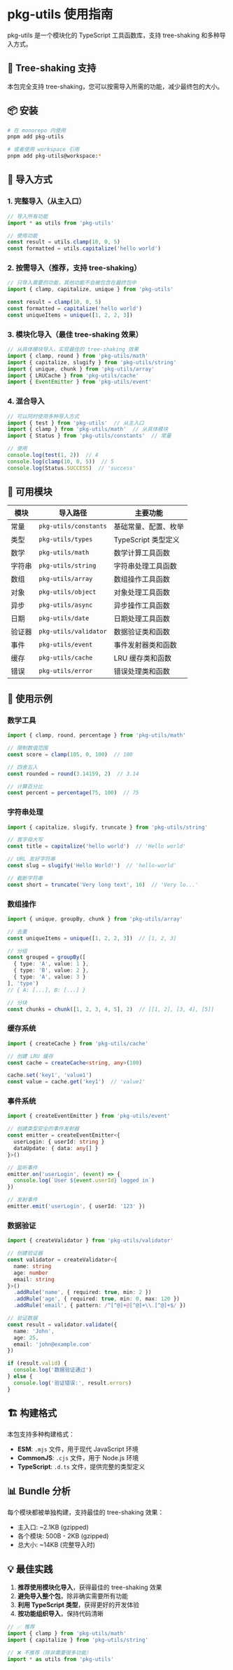 # pkg-utils 使用指南

pkg-utils 是一个模块化的 TypeScript 工具函数库，支持 tree-shaking 和多种导入方式。

## 🌳 Tree-shaking 支持

本包完全支持 tree-shaking，您可以按需导入所需的功能，减少最终包的大小。

## 📦 安装

```bash
# 在 monorepo 内使用
pnpm add pkg-utils

# 或者使用 workspace 引用
pnpm add pkg-utils@workspace:*
```

## 🚀 导入方式

### 1. 完整导入（从主入口）

```typescript
// 导入所有功能
import * as utils from 'pkg-utils'

// 使用功能
const result = utils.clamp(10, 0, 5)
const formatted = utils.capitalize('hello world')
```

### 2. 按需导入（推荐，支持 tree-shaking）

```typescript
// 只导入需要的功能，其他功能不会被包含在最终包中
import { clamp, capitalize, unique } from 'pkg-utils'

const result = clamp(10, 0, 5)
const formatted = capitalize('hello world')
const uniqueItems = unique([1, 2, 2, 3])
```

### 3. 模块化导入（最佳 tree-shaking 效果）

```typescript
// 从具体模块导入，实现最佳的 tree-shaking 效果
import { clamp, round } from 'pkg-utils/math'
import { capitalize, slugify } from 'pkg-utils/string'
import { unique, chunk } from 'pkg-utils/array'
import { LRUCache } from 'pkg-utils/cache'
import { EventEmitter } from 'pkg-utils/event'
```

### 4. 混合导入

```typescript
// 可以同时使用多种导入方式
import { test } from 'pkg-utils'  // 从主入口
import { clamp } from 'pkg-utils/math'  // 从具体模块
import { Status } from 'pkg-utils/constants'  // 常量

// 使用
console.log(test(1, 2))  // 4
console.log(clamp(10, 0, 5))  // 5
console.log(Status.SUCCESS)  // 'success'
```

## 📝 可用模块

| 模块 | 导入路径 | 主要功能 |
|------|----------|----------|
| 常量 | `pkg-utils/constants` | 基础常量、配置、枚举 |
| 类型 | `pkg-utils/types` | TypeScript 类型定义 |
| 数学 | `pkg-utils/math` | 数学计算工具函数 |
| 字符串 | `pkg-utils/string` | 字符串处理工具函数 |
| 数组 | `pkg-utils/array` | 数组操作工具函数 |
| 对象 | `pkg-utils/object` | 对象处理工具函数 |
| 异步 | `pkg-utils/async` | 异步操作工具函数 |
| 日期 | `pkg-utils/date` | 日期处理工具函数 |
| 验证器 | `pkg-utils/validator` | 数据验证类和函数 |
| 事件 | `pkg-utils/event` | 事件发射器类和函数 |
| 缓存 | `pkg-utils/cache` | LRU 缓存类和函数 |
| 错误 | `pkg-utils/error` | 错误处理类和函数 |

## 🎯 使用示例

### 数学工具

```typescript
import { clamp, round, percentage } from 'pkg-utils/math'

// 限制数值范围
const score = clamp(105, 0, 100)  // 100

// 四舍五入
const rounded = round(3.14159, 2)  // 3.14

// 计算百分比
const percent = percentage(75, 100)  // 75
```

### 字符串处理

```typescript
import { capitalize, slugify, truncate } from 'pkg-utils/string'

// 首字母大写
const title = capitalize('hello world')  // 'Hello world'

// URL 友好字符串
const slug = slugify('Hello World!')  // 'hello-world'

// 截断字符串
const short = truncate('Very long text', 10)  // 'Very lo...'
```

### 数组操作

```typescript
import { unique, groupBy, chunk } from 'pkg-utils/array'

// 去重
const uniqueItems = unique([1, 2, 2, 3])  // [1, 2, 3]

// 分组
const grouped = groupBy([
  { type: 'A', value: 1 },
  { type: 'B', value: 2 },
  { type: 'A', value: 3 }
], 'type')
// { A: [...], B: [...] }

// 分块
const chunks = chunk([1, 2, 3, 4, 5], 2)  // [[1, 2], [3, 4], [5]]
```

### 缓存系统

```typescript
import { createCache } from 'pkg-utils/cache'

// 创建 LRU 缓存
const cache = createCache<string, any>(100)

cache.set('key1', 'value1')
const value = cache.get('key1')  // 'value1'
```

### 事件系统

```typescript
import { createEventEmitter } from 'pkg-utils/event'

// 创建类型安全的事件发射器
const emitter = createEventEmitter<{
  userLogin: { userId: string }
  dataUpdate: { data: any[] }
}>()

// 监听事件
emitter.on('userLogin', (event) => {
  console.log(`User ${event.userId} logged in`)
})

// 发射事件
emitter.emit('userLogin', { userId: '123' })
```

### 数据验证

```typescript
import { createValidator } from 'pkg-utils/validator'

// 创建验证器
const validator = createValidator<{
  name: string
  age: number
  email: string
}>()
  .addRule('name', { required: true, min: 2 })
  .addRule('age', { required: true, min: 0, max: 120 })
  .addRule('email', { pattern: /^[^@]+@[^@]+\\.[^@]+$/ })

// 验证数据
const result = validator.validate({
  name: 'John',
  age: 25,
  email: 'john@example.com'
})

if (result.valid) {
  console.log('数据验证通过')
} else {
  console.log('验证错误:', result.errors)
}
```

## 🏗️ 构建格式

本包支持多种构建格式：

- **ESM**: `.mjs` 文件，用于现代 JavaScript 环境
- **CommonJS**: `.cjs` 文件，用于 Node.js 环境
- **TypeScript**: `.d.ts` 文件，提供完整的类型定义

## 📊 Bundle 分析

每个模块都被单独构建，支持最佳的 tree-shaking 效果：

- 主入口: ~2.1KB (gzipped)
- 各个模块: 500B - 2KB (gzipped)
- 总大小: ~14KB (完整导入时)

## 💡 最佳实践

1. **推荐使用模块化导入**，获得最佳的 tree-shaking 效果
2. **避免导入整个包**，除非确实需要所有功能
3. **利用 TypeScript 类型**，获得更好的开发体验
4. **按功能组织导入**，保持代码清晰

```typescript
// ✅ 推荐
import { clamp } from 'pkg-utils/math'
import { capitalize } from 'pkg-utils/string'

// ❌ 不推荐（除非需要很多功能）
import * as utils from 'pkg-utils'
```